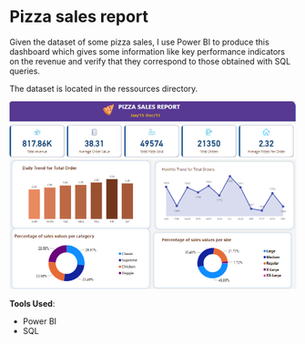 # Pizza sales report 

Given the dataset of some pizza sales, I use Power BI to produce this dashboard which gives some information like key performance indicators on the revenue and verify that they correspond to those obtained with SQL queries.

The dataset is located in the ressources directory. 

![pizza dashboard](<./ressources/Pizza Sales Images/pizza_sales_dashboard.png>)

**Tools Used**:
 - Power BI
 - SQL
 


